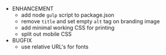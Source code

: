 - ENHANCEMENT
  - add node `gulp` script to package.json
  - remove `title` and set empty `alt` tag on branding image
  - add minimal working CSS for printing
  - split out mobile CSS
- BUGFIX
  - use relative URL's for fonts
